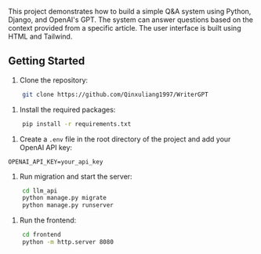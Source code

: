This project demonstrates how to build a simple Q&A system using Python, Django, and OpenAI's GPT. The system can answer questions based on the context provided from a specific article. The user interface is built using HTML and Tailwind.

## Getting Started
1. Clone the repository:

```bash
    git clone https://github.com/Qinxuliang1997/WriterGPT
```

1. Install the required packages:
    
```bash
    pip install -r requirements.txt
```

1. Create a `.env` file in the root directory of the project and add your OpenAI API key:

```
OPENAI_API_KEY=your_api_key
```

1. Run migration and start the server:

```bash
    cd llm_api
    python manage.py migrate
    python manage.py runserver
```

1. Run the frontend:

```bash
    cd frontend
    python -m http.server 8080
```
